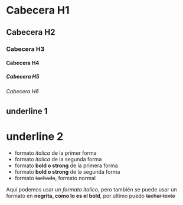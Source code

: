 # Cabecera H1
## Cabecera H2
### Cabecera H3
#### Cabecera H4
##### Cabecera H5
###### Cabecera H6

underline 1
-----------

underline 2
===========

- formato *italica* de la primer forma
- formato _italica_ de la segunda forma
- formato **bold o strong** de la primera forma
- formato __bold o strong__ de la segunda forma
- formato ~~tachado~~, formato normal

Aquí podemos usar *un formato italico*, pero también se puede usar un formato en **negrita, como lo es el bold**, por último puedo ~~tachar texto~~